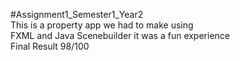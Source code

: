 #Assignment1_Semester1_Year2  
This is a property app we had to make using   
FXML and Java Scenebuilder it was a fun experience  
Final Result 98/100
 